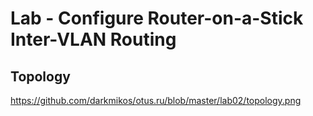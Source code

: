 # **Lab - Configure Router-on-a-Stick Inter-VLAN Routing**

## Topology

https://github.com/darkmikos/otus.ru/blob/master/lab02/topology.png



